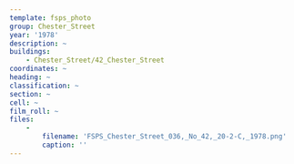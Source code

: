 ```yaml
---
template: fsps_photo
group: Chester_Street
year: '1978'
description: ~
buildings:
    - Chester_Street/42_Chester_Street
coordinates: ~
heading: ~
classification: ~
section: ~
cell: ~
film_roll: ~
files:
    -
        filename: 'FSPS_Chester_Street_036,_No_42,_20-2-C,_1978.png'
        caption: ''
---
```

